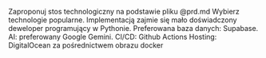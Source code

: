Zaproponuj stos technologiczny na podstawie pliku @prd.md 
Wybierz technologie popularne. Implementacją zajmie się mało doświadczony deweloper programujący w Pythonie. 
Preferowana baza danych: Supabase.
AI: preferowany Google Gemini.
CI/CD: Github Actions
Hosting: DigitalOcean za pośrednictwem obrazu docker